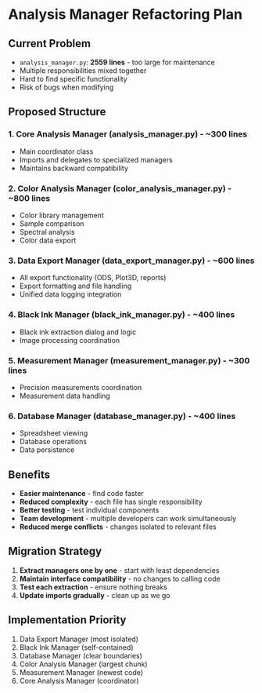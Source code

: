 # Analysis Manager Refactoring Plan

## Current Problem
- `analysis_manager.py`: **2559 lines** - too large for maintenance
- Multiple responsibilities mixed together
- Hard to find specific functionality
- Risk of bugs when modifying

## Proposed Structure

### 1. Core Analysis Manager (analysis_manager.py) - ~300 lines
- Main coordinator class
- Imports and delegates to specialized managers
- Maintains backward compatibility

### 2. Color Analysis Manager (color_analysis_manager.py) - ~800 lines
- Color library management
- Sample comparison
- Spectral analysis
- Color data export

### 3. Data Export Manager (data_export_manager.py) - ~600 lines
- All export functionality (ODS, Plot3D, reports)
- Export formatting and file handling
- Unified data logging integration

### 4. Black Ink Manager (black_ink_manager.py) - ~400 lines
- Black ink extraction dialog and logic
- Image processing coordination

### 5. Measurement Manager (measurement_manager.py) - ~300 lines
- Precision measurements coordination
- Measurement data handling

### 6. Database Manager (database_manager.py) - ~400 lines
- Spreadsheet viewing
- Database operations
- Data persistence

## Benefits
- **Easier maintenance** - find code faster
- **Reduced complexity** - each file has single responsibility  
- **Better testing** - test individual components
- **Team development** - multiple developers can work simultaneously
- **Reduced merge conflicts** - changes isolated to relevant files

## Migration Strategy
1. **Extract managers one by one** - start with least dependencies
2. **Maintain interface compatibility** - no changes to calling code
3. **Test each extraction** - ensure nothing breaks
4. **Update imports gradually** - clean up as we go

## Implementation Priority
1. Data Export Manager (most isolated)
2. Black Ink Manager (self-contained)
3. Database Manager (clear boundaries)
4. Color Analysis Manager (largest chunk)
5. Measurement Manager (newest code)
6. Core Analysis Manager (coordinator)